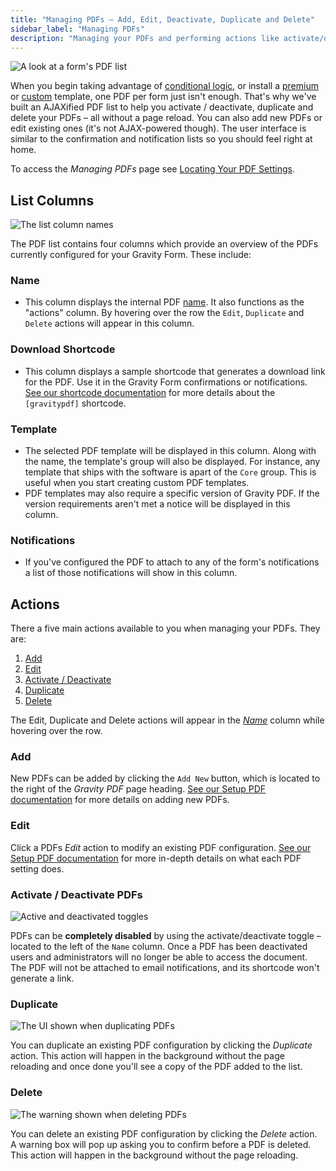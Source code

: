 ```yaml
---
title: "Managing PDFs – Add, Edit, Deactivate, Duplicate and Delete"
sidebar_label: "Managing PDFs"
description: "Managing your PDFs and performing actions like activate/deactivate, duplicate and deleting is a breeze – and it all can be done without a page reload!"
---
```


![A look at a form's PDF list](https://resources.gravitypdf.com/uploads/2015/10/pdf-list.png) 

When you begin taking advantage of [conditional logic](user-setup-pdf.md#conditional-logic), or install a [premium](https://gravitypdf.com/shop/) or [custom](https://gravitypdf.com/integration-services/) template, one PDF per form just isn't enough. That's why we've built an AJAXified PDF list to help you activate / deactivate, duplicate and delete your PDFs – all without a page reload. You can also add new PDFs or edit existing ones (it's not AJAX-powered though). The user interface is similar to the confirmation and notification lists so you should feel right at home. 

To access the *Managing PDFs* page see [Locating Your PDF Settings](user-setup-pdf.md#locating-pdf-settings).

## List Columns 

![The list column names](https://resources.gravitypdf.com/uploads/2015/10/column-list.png) 

The PDF list contains four columns which provide an overview of the PDFs currently configured for your Gravity Form. These include:

### Name 
* This column displays the internal PDF [name](user-setup-pdf.md#name). It also functions as the "actions" column. By hovering over the row the `Edit`, `Duplicate` and `Delete` actions will appear in this column.

### Download Shortcode 
* This column displays a sample shortcode that generates a download link for the PDF. Use it in the Gravity Form confirmations or notifications. [See our shortcode documentation](user-shortcodes.md) for more details about the `[gravitypdf]` shortcode.

### Template 
* The selected PDF template will be displayed in this column. Along with the name, the template's group will also be displayed. For instance, any template that ships with the software is apart of the `Core` group. This is useful when you start creating custom PDF templates.
* PDF templates may also require a specific version of Gravity PDF. If the version requirements aren't met a notice will be displayed in this column.

### Notifications
* If you've configured the PDF to attach to any of the form's notifications a list of those notifications will show in this column.

## Actions 

There a five main actions available to you when managing your PDFs. They are:

1.  [Add](#add)
2.  [Edit](#edit)
3.  [Activate / Deactivate](#activate--deactivate-pdfs)
4.  [Duplicate](#duplicate)
5.  [Delete](#delete)

The Edit, Duplicate and Delete actions will appear in the [*Name*](#name) column while hovering over the row.

### Add 

New PDFs can be added by clicking the `Add New` button, which is located to the right of the *Gravity PDF* page heading. [See our Setup PDF documentation](user-setup-pdf.md) for more details on adding new PDFs.

### Edit 

Click a PDFs *Edit* action to modify an existing PDF configuration. [See our Setup PDF documentation](user-setup-pdf.md) for more in-depth details on what each PDF setting does.

### Activate / Deactivate PDFs 

![Active and deactivated toggles](https://resources.gravitypdf.com/uploads/2015/10/toggles.png) 

PDFs can be **completely disabled** by using the activate/deactivate toggle – located to the left of the `Name` column. Once a PDF has been deactivated users and administrators will no longer be able to access the document. The PDF will not be attached to email notifications, and its shortcode won't generate a link.

### Duplicate 

![The UI shown when duplicating PDFs](https://resources.gravitypdf.com/uploads/2015/10/duplcate.png) 

You can duplicate an existing PDF configuration by clicking the *Duplicate* action. This action will happen in the background without the page reloading and once done you'll see a copy of the PDF added to the list.

### Delete 

![The warning shown when deleting PDFs](https://resources.gravitypdf.com/uploads/2015/10/delete.png) 

You can delete an existing PDF configuration by clicking the *Delete* action. A warning box will pop up asking you to confirm before a PDF is deleted. This action will happen in the background without the page reloading.
